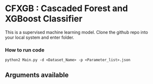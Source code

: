 # CFXGB : Cascaded Forest and XGBoost Classifier

This is a supervised machine learning model. Clone the github repo into your local system and enter folder.

### How to run code


```python2 Main.py -d <Dataset_Name> -p <Parameter_list>.json```

## Arguments available




